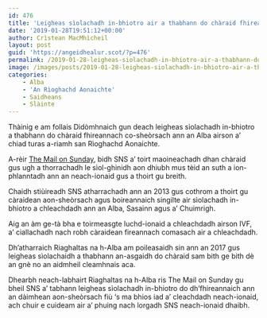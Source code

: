 ```yaml
---
id: 476
title: 'Leigheas sìolachadh in-bhiotro air a thabhann do chàraid fhireannach ann an Alba'
date: '2019-01-28T19:51:12+00:00'
author: Crìstean MacMhìcheil
layout: post
guid: 'https://angeidhealur.scot/?p=476'
permalink: /2019-01-28-leigheas-siolachadh-in-bhiotro-air-a-thabhann-do-charaid-fhireannach-ann-an-alba/
image: /images/posts/2019-01-28-leigheas-siolachadh-in-bhiotro-air-a-thabhann-do-charaid-fhireannach-ann-an-alba.webp
categories:
    - Alba
    - 'An Rìoghachd Aonaichte'
    - Saidheans
    - Slàinte
---
```


Thàinig e am follais Didòmhnaich gun deach leigheas sìolachadh in-bhiotro a thabhann do chàraid fhireannach co-sheòrsach ann an Alba airson a’ chiad turas a-riamh san Rìoghachd Aonaichte.

A-rèir [The Mail on Sunday](https://www.dailymail.co.uk/health/article-6636419/Gay-male-couple-offered-IVF-treatment-NHS-time-Britain.html), bidh SNS a’ toirt maoineachadh dhan chàraid gus ugh a thorrachadh le sìol-ghinidh aon dhiubh mus tèid an suth a ion-phlanntadh ann an neach-ionaid gus a thoirt gu breith.

Chaidh stiùireadh SNS atharrachadh ann an 2013 gus cothrom a thoirt gu càraidean aon-sheòrsach agus boireannaich singilte air sìolachadh in-bhiotro a chleachdadh ann an Alba, Sasainn agus a’ Chuimrigh.

Aig an àm ge-tà bha e toirmeasgte luchd-ionaid a chleachdadh airson IVF, a’ ciallachadh nach robh càraidean fireannach comasach air a chleachdadh.

Dh’atharraich Riaghaltas na h-Alba am poileasaidh sin ann an 2017 gus leigheas sìolachaidh a thabhann an-asgaidh do chàraid sam bith ge bith dè an gnè no an aidmheil cleamhnais aca.

Dhearbh neach-labhairt Riaghaltas na h-Alba ris The Mail on Sunday gu bheil SNS a’ tabhann leigheas sìolachadh in-bhiotro do dh’fhireannaich ann an dàimhean aon-sheòrsach fiù ‘s ma bhios iad a’ cleachdadh neach-ionaid, ach chuir e cuideam air a’ phuing nach lorgadh SNS neach-ionaid dhaibh.
